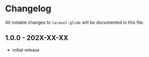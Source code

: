 # Changelog

All notable changes to `laravel-glide` will be documented in this file.

## 1.0.0 - 202X-XX-XX

- initial release
